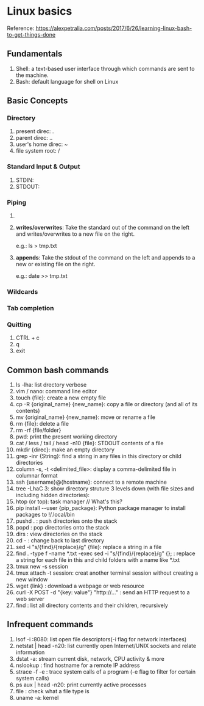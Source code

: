 
# Linux basics
Reference: https://alexpetralia.com/posts/2017/6/26/learning-linux-bash-to-get-things-done
## Fundamentals
1. Shell: a text-based user interface through which commands are sent to the machine.
2. Bash: default language for shell on Linux
## Basic Concepts 
### Directory
1. present direc: .
2. parent direc: ..
3. user's home direc: ~
4. file system root: /
### Standard Input & Output
1. STDIN:
2. STDOUT:
### Piping
1. 
2. **writes/overwrites**: Take the standard out of the command on the left and writes/overwrites to a new file on the right.

   e.g.: ls > tmp.txt
3. **appends**: Take the stdout of the command on the left and appends to a new or existing file on the right.
   
   e.g.: date >> tmp.txt
### Wildcards
### Tab completion
### Quitting
1. CTRL + c
2. q
3. exit
## Common bash commands
1. ls -lha: list drectory verbose
2. vim / nano: command line editor
3. touch {file}: create a new empty file
4. cp -R {original_name} {new_name}: copy a file or directory (and all of its contents)
5. mv {original_name} {new_name}: move or rename a file
6. rm {file}: delete a file
7. rm -rf {file/folder}
8. pwd: print the present working directory
9. cat / less / tail / head -n10 {file}: STDOUT contents of a file
10. mkdir {direc}: make an empty directory
11. grep -inr {String}: find a string in any files in this directory or child directories
12. column -s, -t <delimited_file>: display a comma-delimited file in columnar format
13. ssh {username}@{hostname}: connect to a remote machine
14. tree -LhaC 3: show directory struture 3 levels down (with file sizes and including hidden directories):
15. htop (or top): task manager // What's this?
16. pip install --user {pip_package}: Python package manager to install packages to !/.local/bin
17. pushd . : push directories onto the stack 
18. popd : pop directories onto the stack
19. dirs : view directories on the stack
20. cd - : change back to last directory
21. sed -i "s/{find}/{replace}/g" {file}: replace a string in a file
22. find . -type f -name *.txt -exec sed -i "s/{find}/{replace}/g" {}\; : replace a string for each file in this and child folders with a name like *.txt
23. tmux new -s session
24. tmux attach -t session: creat another terminal session without creating a new window
25. wget {link} : download a webpage or web resource
26. curl -X POST -d "{key: value"} "http://..." : send an HTTP request to a web server
27. find <directory>: list all directory contents and their children, recursively
## Infrequent commands
1. lsof -i :8080: list open file descriptors(-i flag for network interfaces)
2. netstat | head -n20: list currently open Internet/UNIX sockets and relate information
3. dstat -a: stream current disk, network, CPU activity & more
4. nslookup <IP address>: find hostname for a remote IP address
5. strace -f -e <syscall> <cmd>: trace system calls of a program (-e flag to filter for certain system calls)
6. ps aux | head -n20: print currently active processes
7. file <file>: check what a file type is
8. uname -a: kernel
